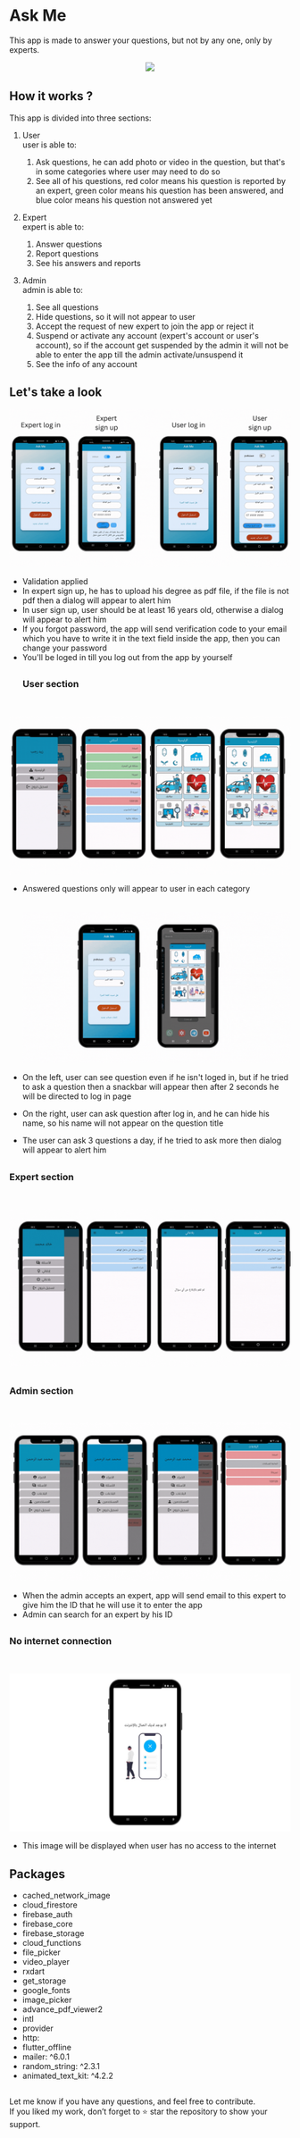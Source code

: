 
# Ask Me

This app is made to answer your questions, but not by any one, only by experts.


<p align="center">
<img src="https://lh3.googleusercontent.com/u/0/drive-viewer/AEYmBYRrgrSuiU8ExhPwrRrSlN-5kThE_oYCPKoeTEVGHcdmfX10P97pSSeoj-_YHvcnAmM6RQ89_1tStgKJQmQlxMpzg-ui=w1920-h941">
</p>

## How it works ?

This app is divided into three sections:
1. User
     <br>user is able to:
     1. Ask questions, he can add photo or video in the question, but that's in some categories where user may need to do so
     2. See all of his questions, red color means his question is reported by an expert, green color means his question has been answered, and blue color means his question not answered yet
  
2. Expert<br>
   expert is able to:
   1. Answer questions
   2. Report questions
   3. See his answers and reports
      
3. Admin<br>
   admin is able to:
   1. See all questions
   2. Hide questions, so it will not appear to user
   3. Accept the request of new expert to join the app or reject it
   4. Suspend or activate any account (expert's account or user's account), so if the account get suspended by the admin it will not be able to enter the app till the admin activate/unsuspend it
   5. See the info of any account

## Let's take a look
![](https://github.com/Zaid-R/Ask_me/blob/main/assets/registration%20pages.gif)

- Validation applied
- In expert sign up, he has to upload his degree as pdf file, if the file is not pdf then a dialog will appear to alert him
- In user sign up, user should be at least 16 years old, otherwise a dialog will appear to alert him
- If you forgot password, the app will send verification code to your email which you have to write it in the text field inside the app, then you can change your password
- You'll be loged in till you log out from the app by yourself
  ##
  <h3>User section</h3><br>
![](https://github.com/Zaid-R/Ask_me/blob/main/assets/user%20section.gif)

- Answered questions only will appear to user in each category
  <br/><br/><br/>
![](https://github.com/Zaid-R/Ask_me/blob/main/assets/questioning.gif)

- On the left, user can see question even if he isn't loged in, but if he tried to ask a question then a snackbar will appear then after 2 seconds he will be directed to log in page
- On the right, user can ask question after log in, and he can hide his name, so his name will not appear on the question title
- The user can ask 3 questions a day, if he tried to ask more then dialog will appear to alert him
##
<h3>Expert section</h3><br>

![](https://github.com/Zaid-R/Ask_me/blob/main/assets/expert%20pages.gif)

##
<h3>Admin section</h3><br>

![](https://github.com/Zaid-R/Ask_me/blob/main/assets/admin%20pages.gif)

- When the admin accepts an expert, app will send email to this expert to give him the ID that he will use it to enter the app
- Admin can search for an expert by his ID
##
<h3>No internet connection</h3><br>

![](https://github.com/Zaid-R/Ask_me/blob/main/assets/internet%20is%20off.jpg)

- This image will be displayed when user has no access to the internet
## Packages
- cached_network_image
- cloud_firestore 
- firebase_auth
- firebase_core
- firebase_storage
- cloud_functions
- file_picker
- video_player
- rxdart
- get_storage
- google_fonts
- image_picker
- advance_pdf_viewer2
- intl
- provider
- http:
- flutter_offline
- mailer: ^6.0.1
- random_string: ^2.3.1
- animated_text_kit: ^4.2.2
##
Let me know if you have any questions, and feel free to contribute.<br/>
If you liked my work, don’t forget to ⭐ star the repository to show your support.
  
